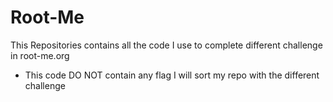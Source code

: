 # Root-Me
This Repositories contains all the code I use to complete different challenge in root-me.org
* This code DO NOT contain any flag  I will sort my repo with the different challenge 
